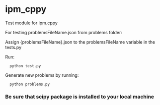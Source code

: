 # ipm_cppy
Test module for ipm.cppy

For testing problemsFileName.json from problems folder:

  Assign {problemsFileName}.json to the problemsFileName variable in the tests.py
    
  Run:
  ```
    python test.py
  ```
Generate new problems by running:
  ```
    python problems.py
  ```
### Be sure that scipy package is installed to your local machine
